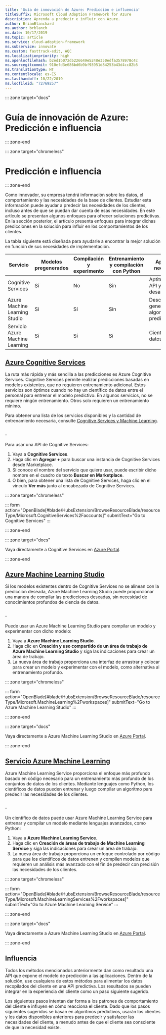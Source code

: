 ```yaml
---
title: 'Guía de innovación de Azure: Predicción e influencia'
titleSuffix: Microsoft Cloud Adoption Framework for Azure
description: Aprenda a predecir e influir con Azure.
author: BrianBlanchard
ms.author: brblanch
ms.date: 10/17/2019
ms.topic: article
ms.service: cloud-adoption-framework
ms.subservice: innovate
ms.custom: fasttrack-edit, AQC
ms.localizationpriority: high
ms.openlocfilehash: b2ed1b072d5226649e5248e350edfa3578978c4c
ms.sourcegitcommit: 910efd3e686bd6b9bf93951d84253b43d4cc82b5
ms.translationtype: HT
ms.contentlocale: es-ES
ms.lasthandoff: 10/22/2019
ms.locfileid: "72769257"
---
```

::: zone target="docs"

# <a name="azure-innovation-guide-predict-and-influence"></a>Guía de innovación de Azure: Predicción e influencia

::: zone-end

::: zone target="chromeless"

# <a name="predict-and-influence"></a>Predicción e influencia

::: zone-end

Como innovador, su empresa tendrá información sobre los datos, el comportamiento y las necesidades de la base de clientes. Estudiar esta información puede ayudar a predecir las necesidades de los clientes, incluso antes de que se puedan dar cuenta de esas necesidades. En este artículo se presentan algunos enfoques para ofrecer soluciones predictivas. En la sección posterior, el artículo presenta enfoques para integrar dichas predicciones en la solución para influir en los comportamientos de los clientes.

La tabla siguiente está diseñada para ayudarle a encontrar la mejor solución en función de sus necesidades de implementación.

|Servicio  |Modelos pregenerados  |Compilación y experimento  |Entrenamiento y compilación con Python|Aptitudes necesarias|
|---------|---------|---------|---------|---------|
|Cognitive Services|Sí|No|Sin|Aptitudes de API y desarrolladores|
|Azure Machine Learning Studio|Sí|Sí|Sin|Descripción general de los algoritmos de predicción|
|Servicio Azure Machine Learning|Sí|Sí|Sí|Científico de datos|

## <a name="azure-cognitive-servicestabcognitiveservices"></a>[Azure Cognitive Services](#tab/CognitiveServices)

La ruta más rápida y más sencilla a las predicciones es Azure Cognitive Services. Cognitive Services permite realizar predicciones basadas en modelos existentes, que no requieren entrenamiento adicional. Estos servicios son óptimos cuando no hay un científico de datos entre el personal para entrenar el modelo predictivo. En algunos servicios, no se requiere ningún entrenamiento. Otros solo requieren un entrenamiento mínimo.

Para obtener una lista de los servicios disponibles y la cantidad de entrenamiento necesaria, consulte [Cognitive Services y Machine Learning](https://docs.microsoft.com/azure/cognitive-services/cognitive-services-and-machine-learning#service-requirements-for-the-data-model).

### <a name="action"></a>.

Para usar una API de Cognitive Services:

1. Vaya a **Cognitive Services**.
2. Haga clic en **Agregar +** para buscar una instancia de Cognitive Services desde Marketplace.
3. Si conoce el nombre del servicio que quiere usar, puede escribir dicho nombre en el cuadro de texto **Buscar en Marketplace**.
4. O bien, para obtener una lista de Cognitive Services, haga clic en el vínculo **Ver más** junto al encabezado de Cognitive Services.

::: zone target="chromeless"

<!-- markdownlint-disable DOCSMD001 -->

::: form action="OpenBlade[#blade/HubsExtension/BrowseResourceBlade/resourceType/Microsoft.CognitiveServices%2Faccounts]" submitText="Go to Cognitive Services" :::

<!-- markdownlint-enable DOCSMD001 -->

::: zone-end

::: zone target="docs"

Vaya directamente a Cognitive Services en [Azure Portal](https://portal.azure.com/#blade/HubsExtension/BrowseResourceBlade/resourceType/Microsoft.CognitiveServices%2Faccounts).

::: zone-end

## <a name="azure-machine-learning-studiotabmachinelearningstudio"></a>[Azure Machine Learning Studio](#tab/MachineLearningStudio)

Si los modelos existentes dentro de Cognitive Services no se alinean con la predicción deseada, Azure Machine Learning Studio puede proporcionar una manera de compilar las predicciones deseadas, sin necesidad de conocimientos profundos de ciencia de datos.

<!-- markdownlint-disable MD024 -->

### <a name="action"></a>.

Puede usar un Azure Machine Learning Studio para compilar un modelo y experimentar con dicho modelo:

1. Vaya a **Azure Machine Learning Studio**.
2. Haga clic en **Creación y uso compartido de un área de trabajo de Azure Machine Learning Studio** y siga las indicaciones para crear un área de trabajo.
3. La nueva área de trabajo proporciona una interfaz de arrastrar y colocar para crear un modelo y experimentar con el modelo, como alternativa al entrenamiento profundo.

::: zone target="chromeless"

<!-- markdownlint-disable DOCSMD001 -->

::: form action="OpenBlade[#blade/HubsExtension/BrowseResourceBlade/resourceType/Microsoft.MachineLearning%2Fworkspaces]" submitText="Go to Azure Machine Learning Studio" :::

<!-- markdownlint-enable DOCSMD001 -->

::: zone-end

::: zone target="docs"

Vaya directamente a Azure Machine Learning Studio en [Azure Portal](https://portal.azure.com/#blade/HubsExtension/BrowseResourceBlade/resourceType/Microsoft.MachineLearning%2Fworkspaces).

::: zone-end

## <a name="azure-machine-learning-servicetabmachinelearningservice"></a>[Servicio Azure Machine Learning](#tab/MachineLearningService)

Azure Machine Learning Service proporciona el enfoque más profundo basado en código necesario para un entrenamiento más profundo de los conjuntos de datos de los clientes. Mediante lenguajes como Python, los científicos de datos pueden entrenar y luego compilar un algoritmo para predecir las necesidades de los clientes.

### <a name="action"></a>.

Un científico de datos puede usar Azure Machine Learning Service para entrenar y compilar un modelo mediante lenguajes avanzados, como Python:

1. Vaya a **Azure Machine Learning Service**.
2. Haga clic en **Creación de áreas de trabajo de Machine Learning Service** y siga las indicaciones para crear un área de trabajo.
3. La nueva área de trabajo proporciona un enfoque controlado por código para que los científicos de datos entrenen y compilen modelos que requieren un análisis más avanzado con el fin de predecir con precisión las necesidades de los clientes.

::: zone target="chromeless"

<!-- markdownlint-disable DOCSMD001 -->

::: form action="OpenBlade[#blade/HubsExtension/BrowseResourceBlade/resourceType/Microsoft.MachineLearningServices%2Fworkspaces]" submitText="Go to Azure Machine Learning Service" :::

<!-- markdownlint-enable DOCSMD001 -->

::: zone-end

::: zone target="docs"

Vaya directamente a Azure Machine Learning Studio en [Azure Portal](https://portal.azure.com/#blade/HubsExtension/BrowseResourceBlade/resourceType/Microsoft.MachineLearningServices%2Fworkspaces).

::: zone-end

## <a name="influence"></a>Influencia

Todos los métodos mencionados anteriormente dan como resultado una API que expone el modelo de predicción a las aplicaciones. Dentro de la solución, use cualquiera de estos métodos para alimentar los datos recopilados del cliente en una API predictiva. Los resultados se pueden integrar en la experiencia del cliente como un paso siguiente sugerido.

Los siguientes pasos intentan dar forma a los patrones de comportamiento del cliente e influyen en cómo reacciona el cliente. Dado que los pasos siguientes sugeridos se basan en algoritmos predictivos, usarán los clientes y los datos disponibles anteriores para predecir y satisfacer las necesidades del cliente, a menudo antes de que el cliente sea consciente de que la necesidad existe.
